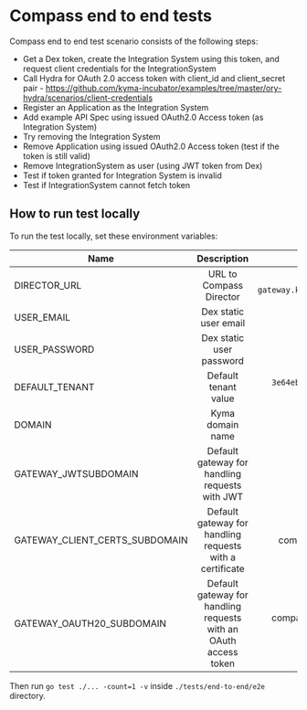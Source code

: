 # Compass end to end tests

Compass end to end test scenario consists of the following steps:
- Get a Dex token, create the Integration System using this token, and request client credentials for the IntegrationSystem
- Call Hydra for OAuth 2.0 access token with client_id and client_secret pair - https://github.com/kyma-incubator/examples/tree/master/ory-hydra/scenarios/client-credentials
- Register an Application as the Integration System
- Add example API Spec using issued OAuth2.0 Access token (as Integration System)
- Try removing the Integration System
- Remove Application using issued OAuth2.0 Access token (test if the token is still valid)
- Remove IntegrationSystem as user (using JWT token from Dex)
- Test if token granted for Integration System is invalid
- Test if IntegrationSystem cannot fetch token

## How to run test locally
To run the test locally, set these environment variables:

| Name   |      Description      |  Default value |
|----------|:-------------:|------:|
| DIRECTOR_URL |  URL to Compass Director | `https://compass-gateway.kyma.local/director` |
| USER_EMAIL |    Dex static user email   |   `admin@kyma.cx` |
| USER_PASSWORD |    Dex static user password   |   - |
| DEFAULT_TENANT | Default tenant value |    `3e64ebae-38b5-46a0-b1ed-9ccee153a0ae` |
| DOMAIN | Kyma domain name |    `kyma.local` |
| GATEWAY_JWTSUBDOMAIN | Default gateway for handling requests with JWT | compass-gateway |
| GATEWAY_CLIENT_CERTS_SUBDOMAIN | Default gateway for handling requests with a certificate | compass-gateway-mtls |
| GATEWAY_OAUTH20_SUBDOMAIN | Default gateway for handling requests with an OAuth access token | compass-gateway-auth-oauth|
Then run `go test ./... -count=1 -v` inside `./tests/end-to-end/e2e` directory.
